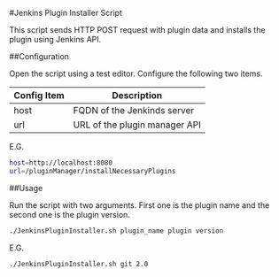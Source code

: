 #Jenkins Plugin Installer Script

This script sends HTTP POST request with plugin data and installs the plugin using Jenkins API.

##Configuration

Open the script using a test editor. Configure the following two items.

| Config Item | Description |
|-------------|-------------|
| host | FQDN of the Jenkinds server |
| url | URL of the plugin manager API |

E.G.

```sh
host=http://localhost:8080
url=/pluginManager/installNecessaryPlugins
```

##Usage

Run the script with two arguments. First one is the plugin name and the second one is the plugin version.

```sh
./JenkinsPluginInstaller.sh plugin_name plugin version
```

E.G.

```sh
./JenkinsPluginInstaller.sh git 2.0
```
